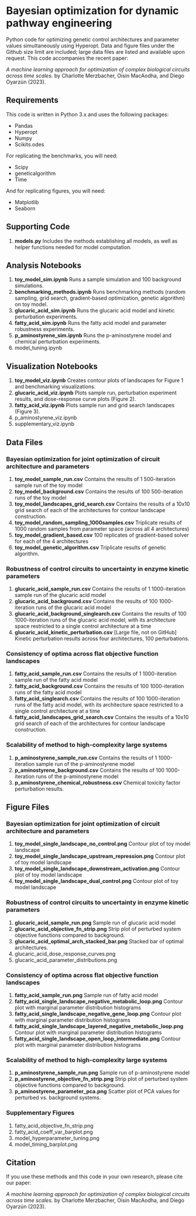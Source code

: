 # Bayesian optimization for dynamic pathway engineering

Python code for optimizing genetic control architectures and parameter values simultaneously using Hyperopt. Data and figure files under the Github size limit are included; large data files are listed and available upon request. This code accompanies the recent paper:

*A machine learning approach for optimization of complex biological circuits across time scales.* by Charlotte Merzbacher, Oisin MacAodha, and Diego Oyarzún (2023).

## Requirements

This code is written in Python 3.x and uses the following packages:

- Pandas
- Hyperopt
- Numpy
- Scikits.odes

For replicating the benchmarks, you will need:

- Scipy
- geneticalgorithm
- Time

And for replicating figures, you will need:

- Matplotlib
- Seaborn

## Supporting Code
1. **models.py** Includes the methods establishing all models, as well as helper functions needed for model computation.

## Analysis Notebooks
1. **toy_model_sim.ipynb** Runs a sample simulation and 100 background simulations. 
2. **benchmarking_methods.ipynb** Runs benchmarking methods (random sampling, grid search, gradient-based optimization, genetic algorithm) on toy model.
3. **glucaric_acid_sim.ipynb** Runs the glucaric acid model and kinetic perturbation experiments.
4. **fatty_acid_sim.ipynb** Runs the fatty acid model and parameter robustness experiments.
5. **p_aminostyrene_sim.ipynb** Runs the p-aminostyrene model and chemical perturbation experiments.
6. model_tuning.ipynb

## Visualization Notebooks
1. **toy_model_viz.ipynb** Creates contour plots of landscapes for Figure 1 and benchmarking visualizations.
2. **glucaric_acid_viz.ipynb** Plots sample run, perturbation experiment results, and dose-response curve plots (Figure 2).
3. **fatty_acid_viz.ipynb** Plots sample run and grid search landscapes (Figure 3).
4. p_aminostyrene_viz.ipynb
5. supplementary_viz.ipynb 

## Data Files
### Bayesian optimization for joint optimization of circuit architecture and parameters 
1. **toy_model_sample_run.csv** Contains the results of 1 500-iteration sample run of the toy model
2. **toy_model_background.csv** Contains the results of 100 500-iteration runs of the toy model
3. **toy_model_landscapes_grid_search.csv** Contains the results of a 10x10 grid search of each of the architectures for contour landscape construction.
4. **toy_model_random_sampling_1000samples.csv** Triplicate results of 1000 random samples from parameter space (across all 4 architectures)
5. **toy_model_gradient_based.csv** 100 replicates of gradient-based solver for each of the 4 architectures
6. **toy_model_genetic_algorithm.csv** Triplicate results of genetic algorithm.

### Robustness of control circuits to uncertainty in enzyme kinetic parameters
1. **glucaric_acid_sample_run.csv** Contains the results of 1 1000-iteration sample run of the glucaric acid model
2. **glucaric_acid_background.csv** Contains the results of 100 1000-iteration runs of the glucaric acid model
3. **glucaric_acid_background_singlearch.csv** Contains the results of 100 1000-iteration runs of the glucaric acid model, with its architecture space restricted to a single control architecture at a time
4. **glucaric_acid_kinetic_perturbation.csv** [Large file, not on GitHub] Kinetic perturbation results across four architectures, 100 perturbations.

### Consistency of optima across flat objective function landscapes
1. **fatty_acid_sample_run.csv** Contains the results of 1 1000-iteration sample run of the fatty acid model
2. **fatty_acid_background.csv** Contains the results of 100 1000-iteration runs of the fatty acid model
3. **fatty_acid_singlearch.csv** Contains the results of 100 1000-iteration runs of the fatty acid model, with its architecture space restricted to a single control architecture at a time
4. **fatty_acid_landscapes_grid_search.csv** Contains the results of a 10x10 grid search of each of the architectures for contour landscape construction.

### Scalability of method to high-complexity large systems
1. **p_aminostyrene_sample_run.csv** Contains the results of 1 1000-iteration sample run of the p-aminostyrene model
2. **p_aminostyrene_background.csv** Contains the results of 100 1000-iteration runs of the p-aminostyrene model
3. **p_aminostyrene_chemical_robustness.csv** Chemical toxicity factor perturbation results.

## Figure Files
### Bayesian optimization for joint optimization of circuit architecture and parameters 
1. **toy_model_single_landscape_no_control.png** Contour plot of toy model landscape
2. **toy_model_single_landscape_upstream_repression.png** Contour plot of toy model landscape
3. **toy_model_single_landscape_downstream_activation.png** Contour plot of toy model landscape
4. **toy_model_single_landscape_dual_control.png** Contour plot of toy model landscape

### Robustness of control circuits to uncertainty in enzyme kinetic parameters
1. **glucaric_acid_sample_run.png** Sample run of glucaric acid model
2. **glucaric_acid_objective_fn_strip.png** Strip plot of perturbed system objective functions compared to background.
3. **glucaric_acid_optimal_arch_stacked_bar.png** Stacked bar of optimal architectures.
4. glucaric_acid_dose_response_curves.png
5. glucaric_acid_parameter_distributions.png

### Consistency of optima across flat objective function landscapes
1. **fatty_acid_sample_run.png** Sample run of fatty acid model
2. **fatty_acid_single_landscape_negative_metabolic_loop.png** Contour plot with marginal parameter distribution histograms
3. **fatty_acid_single_landscape_negative_gene_loop.png** Contour plot with marginal parameter distribution histograms
4. **fatty_acid_single_landscape_layered_negative_metabolic_loop.png** Contour plot with marginal parameter distribution histograms
5. **fatty_acid_single_landscape_open_loop_intermediate.png** Contour plot with marginal parameter distribution histograms

### Scalability of method to high-complexity large systems
1. **p_aminostyrene_sample_run.png** Sample run of p-aminostyrene model
2. **p_aminostyrene_objective_fn_strip.png** Strip plot of perturbed system objective functions compared to background.
3. **p_aminostyrene_parameter_pca.png** Scatter plot of PCA values for perturbed vs. background systems.

### Supplementary Figures
1. fatty_acid_objective_fn_strip.png
2. fatty_acid_coeff_var_barplot.png
3. model_hyperparameter_tuning.png
4. model_timing_barplot.png

## Citation

If you use these methods and this code in your own research, please cite our paper:

*A machine learning approach for optimization of complex biological circuits across time scales.* by Charlotte Merzbacher, Oisin MacAodha, and Diego Oyarzún (2023).